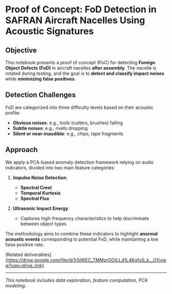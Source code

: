 # Proof of Concept: FoD Detection in SAFRAN Aircraft Nacelles Using Acoustic Signatures

## Objective
This notebook presents a proof of concept (PoC) for detecting **Foreign Object Defects (FoD)** in aircraft nacelles **after assembly**. The nacelle is rotated during testing, and the goal is to **detect and classify impact noises** while **minimizing false positives**.

## Detection Challenges
FoD are categorized into three difficulty levels based on their acoustic profile:

- **Obvious noises**: e.g., tools (cutters, brushes) falling
- **Subtle noises**: e.g., rivets dropping
- **Silent or near-inaudible**: e.g., chips, tape fragments

## Approach
We apply a PCA-based anomaly detection framework relying on audio indicators, divided into two main feature categories:

1. **Impulse Noise Detection**:
   - **Spectral Crest**  
   - **Temporal Kurtosis**  
   - **Spectral Flux**

2. **Ultrasonic Impact Energy**:
   - Captures high-frequency characteristics to help discriminate between object types

The methodology aims to combine these indicators to highlight **anormal acoustic events** corresponding to potential FoD, while maintaining a low false positive rate.

[Related deliverables]{https://drive.google.com/file/d/1r5iWEC_TMMzrGO0J_41L4Kg1oS_k__O1/view?usp=drive_link}

---

*This notebook includes data exploration, feature computation, PCA modeling.*

